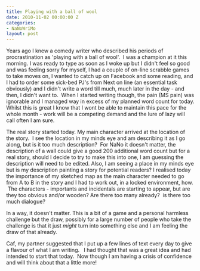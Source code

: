 ```yaml
---
title: Playing with a ball of wool
date: 2010-11-02 00:00:00 Z
categories:
- NaNoWriMo
layout: post
---
```


Years ago I knew a comedy writer who described his periods of procrastination as 'playing with a ball of wool'.  I was a champion at it this morning. I was ready to type as soon as I woke up but I didn't feel so good and was feeling sorry for myself, I had a couple of on-line scrabble games to take moves on, I wanted to catch up on Facebook and some reading, and I had to order some sick-bed PJ's from Next on line (an essential task obviously) and I didn't write a word till much, much later in the day - and then, I didn't want to.  When I started writing though, the pain (MS pain) was ignorable and I managed way in excess of my planned word count for today. Whilst this is great I know that I wont be able to maintain this pace for the whole month - work will be a competing demand and the lure of lazy will call often I am sure.

The real story started today. My main character arrived at the location of the story.  I see the location in my minds eye and am describing it as I go along, but is it too much description?  For NaNo it doesn't matter, the description of a wall could give a good 200 additional word count but for a real story, should I decide to try to make this into one, I am guessing the description will need to be edited. Also, I am seeing a place in my minds eye but is my description painting a story for potential readers? I realised today the importance of my sketched map as the main character needed to go from A to B in the story and I had to work out, in a locked environment, how.  The characters - importants and incidentals are starting to appear, but are they too obvious and/or wooden? Are there too many already?  is there too much dialogue?

In a way, it doesn't matter. This is a bit of a game and a personal harmless challenge but the draw, possibly for a large number of people who take the challenge is that it just _might_ turn into something else and I am feeling the draw of that already. 

Caf, my partner suggested that I put up a few lines of text every day to give a flavour of what I am writing.   I had thought that was a great idea and had intended to start that today.  Now though I am having a crisis of confidence and will think about that a little more!
